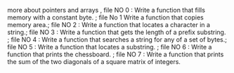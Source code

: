 more about pointers and arrays , file NO 0 : Write a function that fills memory with a constant byte. ; file No 1 Write a function that copies memory area.; file NO 2 : Write a function that locates a character in a string.; file NO 3 : Write a function that gets the length of a prefix substring. ; file NO 4 : Write a function that searches a string for any of a set of bytes.; file NO 5 : Write a function that locates a substring. ; file NO 6 : Write a function that prints the chessboard. ; file NO 7 : Write a function that prints the sum of the two diagonals of a square matrix of integers.
